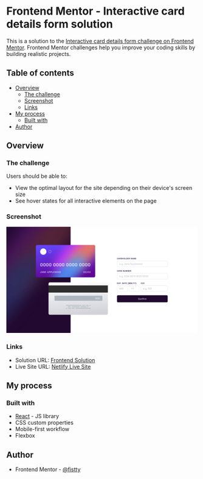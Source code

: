 # Frontend Mentor - Interactive card details form solution

This is a solution to the [Interactive card details form challenge on Frontend Mentor](https://www.frontendmentor.io/challenges/interactive-card-details-form-XpS8cKZDWw). Frontend Mentor challenges help you improve your coding skills by building realistic projects.

## Table of contents

- [Overview](#overview)
  - [The challenge](#the-challenge)
  - [Screenshot](#screenshot)
  - [Links](#links)
- [My process](#my-process)
  - [Built with](#built-with)
- [Author](#author)

## Overview

### The challenge

Users should be able to:

- View the optimal layout for the site depending on their device's screen size
- See hover states for all interactive elements on the page

### Screenshot

![](./Screenshot.png)

### Links

- Solution URL: [Frontend Solution](https://www.frontendmentor.io/solutions/notifications-page-double-click-function-3t4DbQ0J7L)
- Live Site URL: [Netlify Live Site](https://fistty-interactive-card-details.netlify.app/)

## My process

### Built with

- [React](https://reactjs.org/) - JS library
- CSS custom properties
- Mobile-first workflow
- Flexbox

## Author

- Frontend Mentor - [@fistty](https://www.frontendmentor.io/profile/fistty)
